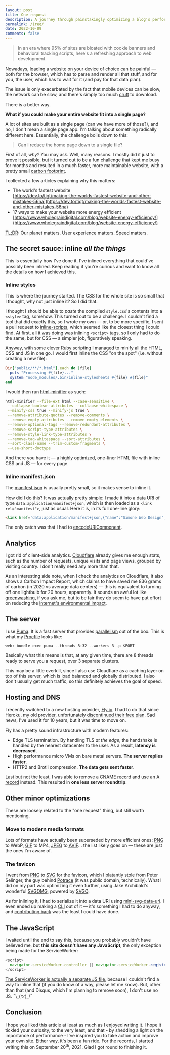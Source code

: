 ```yaml
---
layout: post
title: One request
description: A journey through painstakingly optimizing a blog's performance
permalink: /1req/
date: 2022-10-09
comments: false
---
```


> In an era where 95% of sites are bloated with cookie banners and behavioral tracking scripts, here's a refreshing approach to web development.

Nowadays, loading a website on your device of choice can be painful — both for the browser, which has to parse and render all that stuff, and for you, the user, which has to wait for it (and pay for that data plan).

The issue is only exacerbated by the fact that mobile devices can be slow, the network can be slow, and there's simply too much [cruft](https://en.wikipedia.org/wiki/Cruft) to download.

There is a better way.<!--more-->

**What if you could make your entire website fit into a single page?**

A lot of sites are built as a single page (can we have more of those?), and no, I don't mean a single page app. I'm talking about something radically different here. Essentially, the challenge boils down to this:

> Can I reduce the home page down to a single file?

First of all, _why?_ You may ask. Well, many reasons. I mostly did it just to prove it possible, but it turned out to be a fun challenge that kept me busy for months and resulted in a much faster, more maintainable website, with a pretty small [carbon footprint](https://www.websitecarbon.com/website/simonewebdesign-it/).

I collected a few articles explaining why this matters:

- The world's fastest website<br>[https://dev.to/tigt/making-the-worlds-fastest-website-and-other-mistakes-56na](https://dev.to/tigt/making-the-worlds-fastest-website-and-other-mistakes-56na)
- 17 ways to make your website more energy efficient<br>[https://www.wholegraindigital.com/blog/website-energy-efficiency/](https://www.wholegraindigital.com/blog/website-energy-efficiency/)

<abbr title="too long; didn't read">TL;DR</abbr>: Our planet matters. User experience matters. Speed matters.

## The secret sauce: inline _all the things_

This is essentially how I've done it. I've inlined everything that could've possibly been inlined. Keep reading if you're curious and want to know all the details on how I achieved this.

### Inline styles

This is where the journey started. The CSS for the whole site is so small that I thought, why not just inline it? So I did that.

I thought I should be able to *paste* the compiled `style.css`'s contents into a `<style>` tag, somehow. This turned out to be a challenge. I couldn't find a tool that did exactly this, so I wrote my own — or, to be more specific, I sent a pull request to [inline-scripts](https://github.com/mahhov/inline-scripts), which seemed like the closest thing I could find. At first, all it was doing was inlining `<script>` tags, so I only had to do the same, but for CSS — a simpler job, figuratively speaking.

Anyway, with some clever Ruby scripting I managed to minify all the HTML, CSS and JS in one go. I would first inline the CSS "on the spot" (i.e. without creating a new file):

```rb
Dir["public/**/*.html"].each do |file|
  puts "Processing #{file}..."
  system "node_modules/.bin/inline-stylesheets #{file} #{file}"
end
```

I would then run [html-minifier](https://github.com/kangax/html-minifier) as such:

```sh
html-minifier --file-ext html --case-sensitive \
 --collapse-boolean-attributes --collapse-whitespace \
 --minify-css true --minify-js true \
 --remove-attribute-quotes --remove-comments \
 --remove-empty-attributes --remove-empty-elements \
 --remove-optional-tags --remove-redundant-attributes \
 --remove-script-type-attributes \
 --remove-style-link-type-attributes \
 --remove-tag-whitespace --sort-attributes \
 --sort-class-name --trim-custom-fragments \
 --use-short-doctype
```

And there you have it — a highly optimized, one-liner HTML file with inline CSS and JS — for every page.

### Inline manifest.json

The [manifest.json](https://developer.mozilla.org/en-US/docs/Mozilla/Add-ons/WebExtensions/manifest.json) is usually pretty small, so it makes sense to inline it.

How did I do this? It was actually pretty simple: I made it into a data URI of type `data:application/manifest+json`, which is then loaded as a `<link rel="manifest">`, just as usual. Here it is, in its full one-line glory:

```html
<link href='data:application/manifest+json,{"name":"Simone Web Design","short_name":"SimoneDesign","theme_color":"%23555","background_color":"%23f6f6f6","display":"minimal-ui","description":"A tech blog"}' rel=manifest>
```

The only catch was that I had to [encodeURIComponent](https://stackoverflow.com/a/67244614/801544).

## Analytics

I got rid of client-side analytics. [Cloudflare](https://www.cloudflare.com/) already gives me enough stats, such as the number of requests, unique visits and page views, grouped by visiting country. I don't really need any more than that.

As an interesting side note, when I check the analytics on Cloudflare, it also shows a Carbon Impact Report, which claims to have saved me 836 grams of carbon (in 2020 vs average data centers) — this is equivalent to turning off one lightbulb for 20 hours, apparently. It sounds an awful lot like [greenwashing](https://en.wikipedia.org/wiki/Greenwashing), if you ask me, but to be fair they do seem to have put effort on reducing the [Internet's environmental impact](https://blog.cloudflare.com/helping-build-a-green-internet/).

## The server

I use [Puma](https://puma.io/). It is a fast server that provides [parallelism](https://en.wikipedia.org/wiki/Parallel_computing) out of the box. This is what my [Procfile](https://devcenter.heroku.com/articles/procfile) looks like:

    web: bundle exec puma --threads 8:32 --workers 3 -p $PORT

Basically what this means is that, at any given time, there are 8 threads ready to serve you a request, over 3 separate clusters.

This may be a little overkill, since I also use Cloudflare as a caching layer on top of this server, which is load balanced and globally distributed. I also don't usually get much traffic, so this definitely achieves the goal of speed.

## Hosting and DNS

I recently switched to a new hosting provider, [Fly.io](https://fly.io/). I had to do that since Heroku, my old provider, unfortunately [discontinued their free plan](https://blog.heroku.com/next-chapter). Sad news, I've used it for 10 years, but it was time to move on.

Fly has a pretty sound infrastructure with modern features:

- Edge TLS termination. By handling TLS _at the edge_, the handshake is handled by the nearest datacenter to the user. As a result, **latency is decreased**.
- High performance micro VMs on bare metal servers. **The server replies faster**.
- HTTP2 and Brotli compression. **The data gets sent faster**.

Last but not the least, I was able to remove a [CNAME record](https://en.wikipedia.org/wiki/CNAME_record) and use an [A record](https://en.wikipedia.org/wiki/List_of_DNS_record_types#A) instead. This resulted in **one less server roundtrip**.

## Other minor optimizations

These are loosely related to the "one request" thing, but still worth mentioning.

### Move to modern media formats

Lots of formats have actually been superseded by more efficient ones: <abbr title="Portable Network Graphics">PNG</abbr> to WebP, <abbr title="Graphics Interchange Format">GIF</abbr> to MP4, <abbr title="Joint Photographic Experts Group">JPEG</abbr> to <abbr title="AV1 Image File Format">AVIF</abbr>... the list likely goes on — these are just the ones I'm aware of.

### The favicon

I went from <abbr title="Portable Network Graphics">PNG</abbr> to <abbr title="Scalable Vector Graphics">SVG</abbr> for the favicon, which I blatantly stole from Peter Selinger, the guy behind [Potrace](https://potrace.sourceforge.net/) (it was public domain, technically). What I did on my part was optimizing it even further, using Jake Archibald's wonderful [SVGOMG](https://jakearchibald.github.io/svgomg/), powered by [SVGO](https://github.com/svg/svgo).

As for inlining it, I had to serialize it into a data URI using [mini-svg-data-uri](https://github.com/tigt/mini-svg-data-uri). I even ended up making a <abbr title="Command-line interface">CLI</abbr> out of it — it's something I had to do anyway, and [contributing back](https://github.com/tigt/mini-svg-data-uri/pull/19) was the least I could have done.

## The JavaScript

I waited until the end to say this, because you probably wouldn't have believed me, but **this site doesn't have any JavaScript**, the only exception being made for the ServiceWorker:

```js
<script>
  navigator.serviceWorker.controller || navigator.serviceWorker.register("/sw.js")
</script>
```

[The ServiceWorker is actually a separate JS file](https://www.simonewebdesign.it/sw.js), because I couldn't find a way to inline that (if you do know of a way, please let me know). But, other than that (and Disqus, which I'm planning to remove soon), I don't use no JS. <span role="img" aria-label="shrugs">¯\\\_(ツ)\_/¯</span>

## Conclusion

I hope you liked this article at least as much as I enjoyed writing it. I hope it tickled your curiosity, to the very least, and that - by shedding a light on the importance of performance - I've inspired you to take action and improve your own site. Either way, it's been a fun ride. For the records, I started writing this on September 20<sup>th</sup>, 2021. Glad I got round to finishing it.
